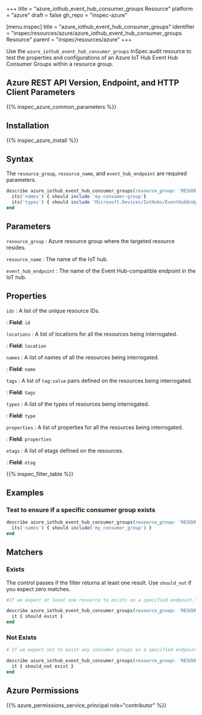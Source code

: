 +++
title = "azure_iothub_event_hub_consumer_groups Resource"
platform = "azure"
draft = false
gh_repo = "inspec-azure"

[menu.inspec]
title = "azure_iothub_event_hub_consumer_groups"
identifier = "inspec/resources/azure/azure_iothub_event_hub_consumer_groups Resource"
parent = "inspec/resources/azure"
+++

Use the `azure_iothub_event_hub_consumer_groups` InSpec audit resource to test the properties and configurations of an Azure IoT Hub Event Hub Consumer Groups within a resource group.

## Azure REST API Version, Endpoint, and HTTP Client Parameters

{{% inspec_azure_common_parameters %}}

## Installation

{{% inspec_azure_install %}}

## Syntax

The `resource_group`, `resource_name`, and `event_hub_endpoint` are required parameters.

```ruby
describe azure_iothub_event_hub_consumer_groups(resource_group: 'RESOURCE_GROUP', resource_name: 'RESOURCE_NAME', event_hub_endpoint: 'EVENT_HUB_NAME') do
  its('names') { should include 'my-consumer-group'}
  its('types') { should include 'Microsoft.Devices/IotHubs/EventHubEndpoints/ConsumerGroups' }
end
```

## Parameters

`resource_group`
: Azure resource group where the targeted resource resides.

`resource_name`
: The name of the IoT hub.

`event_hub_endpoint`
: The name of the Event Hub-compatible endpoint in the IoT hub.

## Properties

`ids`
: A list of the unique resource IDs.

: **Field**: `id`

`locations`
: A list of locations for all the resources being interrogated.

: **Field**: `location`

`names`
: A list of names of all the resources being interrogated.

: **Field**: `name`

`tags`
: A list of `tag:value` pairs defined on the resources being interrogated.

: **Field**: `tags`

`types`
: A list of the types of resources being interrogated.

: **Field**: `type`

`properties`
: A list of properties for all the resources being interrogated.

: **Field**: `properties`

`etags`
: A list of etags defined on the resources.

: **Field**: `etag`

{{% inspec_filter_table %}}

## Examples

### Test to ensure if a specific consumer group exists

```ruby
describe azure_iothub_event_hub_consumer_groups(resource_group: 'RESOURCE_GROUP', resource_name: 'RESOURCE_NAME', event_hub_endpoint: 'EVENT_HUB_NAME') do
  its('names') { should include('my_consumer_group') }
end
```

## Matchers

### Exists

The control passes if the filter returns at least one result. Use `should_not` if you expect zero matches.

```ruby
#If we expect at least one resource to exists on a specified endpoint.**

describe azure_iothub_event_hub_consumer_groups(resource_group: 'RESOURCE_GROUP', resource_name: 'RESOURCE_NAME', event_hub_endpoint: 'EVENT_HUB_NAME') do
  it { should exist }
end
```

### Not Exists

```ruby
# If we expect not to exist any consumer groups on a specified endpoint.**

describe azure_iothub_event_hub_consumer_groups(resource_group: 'RESOURCE_GROUP', resource_name: 'RESOURCE_NAME', event_hub_endpoint: 'EVENT_HUB_NAME') do
  it { should_not exist }
end
```

## Azure Permissions

{{% azure_permissions_service_principal role="contributor" %}}

